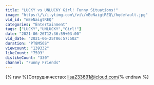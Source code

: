 ```yaml
---
title: "LUCKY vs UNLUCKY Girl! Funny Situations!"
image: "https:\/\/i.ytimg.com\/vi\/mEeNaigtREQ\/hqdefault.jpg"
vid_id: "mEeNaigtREQ"
categories: "Entertainment"
tags: ["LUCKY","UNLUCKY","Girl!"]
date: "2021-06-26T12:36:59+03:00"
vid_date: "2021-06-25T06:57:50Z"
duration: "PT8M56S"
viewcount: "139332"
likeCount: "7593"
dislikeCount: "330"
channel: "Funny Friends"
---
```

{% raw %}Сотрудничество: lisa233691@icloud.com{% endraw %}
